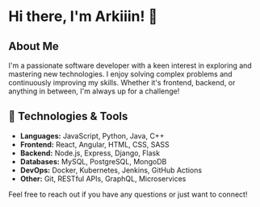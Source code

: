 # Hi there, I'm Arkiiin! 👋

## About Me

I'm a passionate software developer with a keen interest in exploring and mastering new technologies. I enjoy solving complex problems and continuously improving my skills. Whether it's frontend, backend, or anything in between, I'm always up for a challenge!

## 🔧 Technologies & Tools

- **Languages:** JavaScript, Python, Java, C++
- **Frontend:** React, Angular, HTML, CSS, SASS
- **Backend:** Node.js, Express, Django, Flask
- **Databases:** MySQL, PostgreSQL, MongoDB
- **DevOps:** Docker, Kubernetes, Jenkins, GitHub Actions
- **Other:** Git, RESTful APIs, GraphQL, Microservices



Feel free to reach out if you have any questions or just want to connect!

